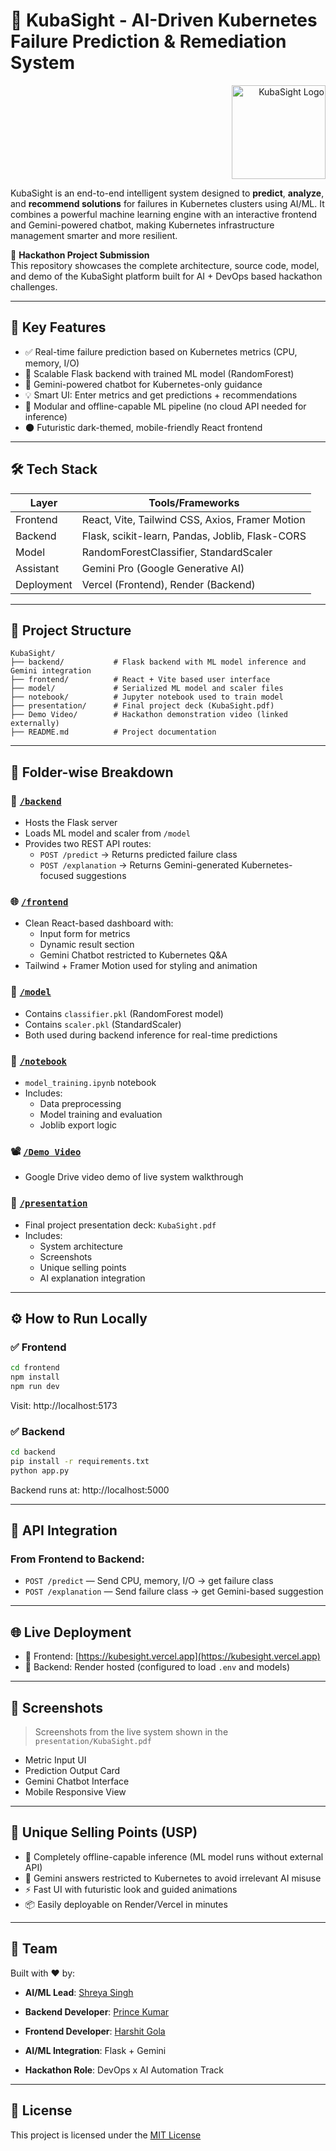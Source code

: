 
# 🚀 KubaSight - AI-Driven Kubernetes Failure Prediction & Remediation System
<p align="right">
  <img src="https://drive.google.com/file/d/1d2CMJi6vZHFLidm45MstA3p1tyz0yFxi/view?usp=sharing" alt="KubaSight Logo" width="150"/>


KubaSight is an end-to-end intelligent system designed to **predict**, **analyze**, and **recommend solutions** for failures in Kubernetes clusters using AI/ML. It combines a powerful machine learning engine with an interactive frontend and Gemini-powered chatbot, making Kubernetes infrastructure management smarter and more resilient.

🎯 **Hackathon Project Submission**  
This repository showcases the complete architecture, source code, model, and demo of the KubaSight platform built for AI + DevOps based hackathon challenges.

---

## 📌 Key Features

- ✅ Real-time failure prediction based on Kubernetes metrics (CPU, memory, I/O)
- 🔁 Scalable Flask backend with trained ML model (RandomForest)
- 🤖 Gemini-powered chatbot for Kubernetes-only guidance
- 💡 Smart UI: Enter metrics and get predictions + recommendations
- 🧠 Modular and offline-capable ML pipeline (no cloud API needed for inference)
- 🌑 Futuristic dark-themed, mobile-friendly React frontend

---

## 🛠️ Tech Stack

| Layer      | Tools/Frameworks |
|------------|------------------|
| Frontend   | React, Vite, Tailwind CSS, Axios, Framer Motion |
| Backend    | Flask, scikit-learn, Pandas, Joblib, Flask-CORS |
| Model      | RandomForestClassifier, StandardScaler |
| Assistant  | Gemini Pro (Google Generative AI) |
| Deployment | Vercel (Frontend), Render (Backend) |

---

## 🧩 Project Structure

```plaintext
KubaSight/
├── backend/           # Flask backend with ML model inference and Gemini integration
├── frontend/          # React + Vite based user interface
├── model/             # Serialized ML model and scaler files
├── notebook/          # Jupyter notebook used to train model
├── presentation/      # Final project deck (KubaSight.pdf)
├── Demo Video/        # Hackathon demonstration video (linked externally)
├── README.md          # Project documentation
```

---

## 📁 Folder-wise Breakdown

### 🔧 [`/backend`](https://github.com/ssshreya24/KubaSight/tree/main/backend)
- Hosts the Flask server
- Loads ML model and scaler from `/model`
- Provides two REST API routes:
  - `POST /predict` → Returns predicted failure class
  - `POST /explanation` → Returns Gemini-generated Kubernetes-focused suggestions

### 🌐 [`/frontend`](https://github.com/ssshreya24/KubaSight/tree/main/frontend)
- Clean React-based dashboard with:
  - Input form for metrics
  - Dynamic result section
  - Gemini Chatbot restricted to Kubernetes Q&A
- Tailwind + Framer Motion used for styling and animation

### 🧠 [`/model`](https://github.com/ssshreya24/KubaSight/tree/main/model)
- Contains `classifier.pkl` (RandomForest model)
- Contains `scaler.pkl` (StandardScaler)
- Both used during backend inference for real-time predictions

### 📓 [`/notebook`](https://github.com/ssshreya24/KubaSight/tree/main/notebook)
- `model_training.ipynb` notebook
- Includes:
  - Data preprocessing
  - Model training and evaluation
  - Joblib export logic

### 📽️ [`/Demo Video`](https://drive.google.com/file/d/1g3C7yC7yZGptnkACpHKP7bEcg2kZVx_r/view?usp=sharing)
- Google Drive video demo of live system walkthrough

### 🧾 [`/presentation`](https://github.com/ssshreya24/KubaSight/tree/main/presentation)
- Final project presentation deck: `KubaSight.pdf`
- Includes:
  - System architecture
  - Screenshots
  - Unique selling points
  - AI explanation integration

---

## ⚙️ How to Run Locally

### ✅ Frontend

```bash
cd frontend
npm install
npm run dev
```
Visit: http://localhost:5173

### ✅ Backend

```bash
cd backend
pip install -r requirements.txt
python app.py
```
Backend runs at: http://localhost:5000

---

## 🔌 API Integration

### From Frontend to Backend:

- `POST /predict` — Send CPU, memory, I/O → get failure class
- `POST /explanation` — Send failure class → get Gemini-based suggestion

---

## 🌐 Live Deployment

- 🔗 Frontend: [https://kubesight.vercel.app](https://kubesight.vercel.app)
- 🔧 Backend: Render hosted (configured to load `.env` and models)

---

## 📸 Screenshots

> Screenshots from the live system shown in the `presentation/KubaSight.pdf`

- Metric Input UI  
- Prediction Output Card  
- Gemini Chatbot Interface  
- Mobile Responsive View  

---

## 🏁 Unique Selling Points (USP)

- 🔐 Completely offline-capable inference (ML model runs without external API)
- 🤖 Gemini answers restricted to Kubernetes to avoid irrelevant AI misuse
- ⚡ Fast UI with futuristic look and guided animations
- 📦 Easily deployable on Render/Vercel in minutes

---

## 👥 Team

Built with ❤️ by:

- **AI/ML Lead**: [Shreya Singh](https://github.com/ssshreya24)
- **Backend Developer**: [Prince Kumar](https://github.com/Ranaprince19)
- **Frontend Developer**: [Harshit Gola](https://github.com/itsharshit07)

- **AI/ML Integration**: Flask + Gemini
- **Hackathon Role**: DevOps x AI Automation Track

---

## 📄 License

This project is licensed under the [MIT License](./LICENSE)
